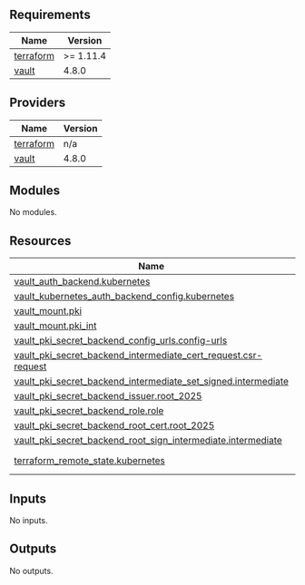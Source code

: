 <!-- BEGIN_TF_DOCS -->
## Requirements

| Name | Version |
|------|---------|
| <a name="requirement_terraform"></a> [terraform](#requirement\_terraform) | >= 1.11.4 |
| <a name="requirement_vault"></a> [vault](#requirement\_vault) | 4.8.0 |

## Providers

| Name | Version |
|------|---------|
| <a name="provider_terraform"></a> [terraform](#provider\_terraform) | n/a |
| <a name="provider_vault"></a> [vault](#provider\_vault) | 4.8.0 |

## Modules

No modules.

## Resources

| Name | Type |
|------|------|
| [vault_auth_backend.kubernetes](https://registry.terraform.io/providers/hashicorp/vault/4.8.0/docs/resources/auth_backend) | resource |
| [vault_kubernetes_auth_backend_config.kubernetes](https://registry.terraform.io/providers/hashicorp/vault/4.8.0/docs/resources/kubernetes_auth_backend_config) | resource |
| [vault_mount.pki](https://registry.terraform.io/providers/hashicorp/vault/4.8.0/docs/resources/mount) | resource |
| [vault_mount.pki_int](https://registry.terraform.io/providers/hashicorp/vault/4.8.0/docs/resources/mount) | resource |
| [vault_pki_secret_backend_config_urls.config-urls](https://registry.terraform.io/providers/hashicorp/vault/4.8.0/docs/resources/pki_secret_backend_config_urls) | resource |
| [vault_pki_secret_backend_intermediate_cert_request.csr-request](https://registry.terraform.io/providers/hashicorp/vault/4.8.0/docs/resources/pki_secret_backend_intermediate_cert_request) | resource |
| [vault_pki_secret_backend_intermediate_set_signed.intermediate](https://registry.terraform.io/providers/hashicorp/vault/4.8.0/docs/resources/pki_secret_backend_intermediate_set_signed) | resource |
| [vault_pki_secret_backend_issuer.root_2025](https://registry.terraform.io/providers/hashicorp/vault/4.8.0/docs/resources/pki_secret_backend_issuer) | resource |
| [vault_pki_secret_backend_role.role](https://registry.terraform.io/providers/hashicorp/vault/4.8.0/docs/resources/pki_secret_backend_role) | resource |
| [vault_pki_secret_backend_root_cert.root_2025](https://registry.terraform.io/providers/hashicorp/vault/4.8.0/docs/resources/pki_secret_backend_root_cert) | resource |
| [vault_pki_secret_backend_root_sign_intermediate.intermediate](https://registry.terraform.io/providers/hashicorp/vault/4.8.0/docs/resources/pki_secret_backend_root_sign_intermediate) | resource |
| [terraform_remote_state.kubernetes](https://registry.terraform.io/providers/hashicorp/terraform/latest/docs/data-sources/remote_state) | data source |

## Inputs

No inputs.

## Outputs

No outputs.
<!-- END_TF_DOCS -->